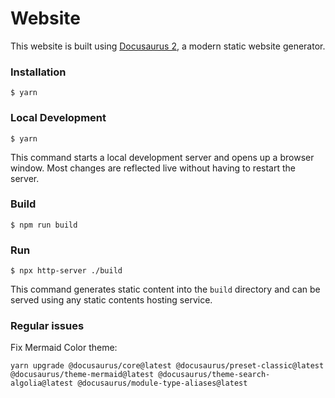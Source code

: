 # Website

This website is built using [Docusaurus 2](https://docusaurus.io/), a modern static website generator.

### Installation

```
$ yarn
```

### Local Development

```
$ yarn
```

This command starts a local development server and opens up a browser window. Most changes are reflected live without having to restart the server.

### Build

```
$ npm run build
```

### Run

```
$ npx http-server ./build
```

This command generates static content into the `build` directory and can be served using any static contents hosting service.

### Regular issues

Fix Mermaid Color theme:

```
yarn upgrade @docusaurus/core@latest @docusaurus/preset-classic@latest @docusaurus/theme-mermaid@latest @docusaurus/theme-search-algolia@latest @docusaurus/module-type-aliases@latest